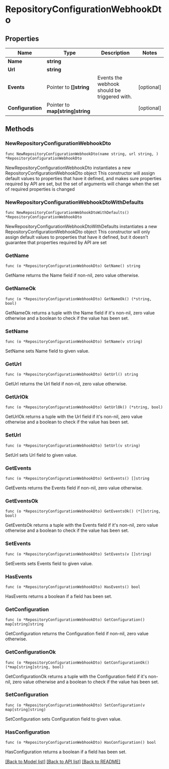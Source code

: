 # RepositoryConfigurationWebhookDto

## Properties

Name | Type | Description | Notes
------------ | ------------- | ------------- | -------------
**Name** | **string** |  | 
**Url** | **string** |  | 
**Events** | Pointer to **[]string** | Events the webhook should be triggered with. | [optional] 
**Configuration** | Pointer to **map[string]string** |  | [optional] 

## Methods

### NewRepositoryConfigurationWebhookDto

`func NewRepositoryConfigurationWebhookDto(name string, url string, ) *RepositoryConfigurationWebhookDto`

NewRepositoryConfigurationWebhookDto instantiates a new RepositoryConfigurationWebhookDto object
This constructor will assign default values to properties that have it defined,
and makes sure properties required by API are set, but the set of arguments
will change when the set of required properties is changed

### NewRepositoryConfigurationWebhookDtoWithDefaults

`func NewRepositoryConfigurationWebhookDtoWithDefaults() *RepositoryConfigurationWebhookDto`

NewRepositoryConfigurationWebhookDtoWithDefaults instantiates a new RepositoryConfigurationWebhookDto object
This constructor will only assign default values to properties that have it defined,
but it doesn't guarantee that properties required by API are set

### GetName

`func (o *RepositoryConfigurationWebhookDto) GetName() string`

GetName returns the Name field if non-nil, zero value otherwise.

### GetNameOk

`func (o *RepositoryConfigurationWebhookDto) GetNameOk() (*string, bool)`

GetNameOk returns a tuple with the Name field if it's non-nil, zero value otherwise
and a boolean to check if the value has been set.

### SetName

`func (o *RepositoryConfigurationWebhookDto) SetName(v string)`

SetName sets Name field to given value.


### GetUrl

`func (o *RepositoryConfigurationWebhookDto) GetUrl() string`

GetUrl returns the Url field if non-nil, zero value otherwise.

### GetUrlOk

`func (o *RepositoryConfigurationWebhookDto) GetUrlOk() (*string, bool)`

GetUrlOk returns a tuple with the Url field if it's non-nil, zero value otherwise
and a boolean to check if the value has been set.

### SetUrl

`func (o *RepositoryConfigurationWebhookDto) SetUrl(v string)`

SetUrl sets Url field to given value.


### GetEvents

`func (o *RepositoryConfigurationWebhookDto) GetEvents() []string`

GetEvents returns the Events field if non-nil, zero value otherwise.

### GetEventsOk

`func (o *RepositoryConfigurationWebhookDto) GetEventsOk() (*[]string, bool)`

GetEventsOk returns a tuple with the Events field if it's non-nil, zero value otherwise
and a boolean to check if the value has been set.

### SetEvents

`func (o *RepositoryConfigurationWebhookDto) SetEvents(v []string)`

SetEvents sets Events field to given value.

### HasEvents

`func (o *RepositoryConfigurationWebhookDto) HasEvents() bool`

HasEvents returns a boolean if a field has been set.

### GetConfiguration

`func (o *RepositoryConfigurationWebhookDto) GetConfiguration() map[string]string`

GetConfiguration returns the Configuration field if non-nil, zero value otherwise.

### GetConfigurationOk

`func (o *RepositoryConfigurationWebhookDto) GetConfigurationOk() (*map[string]string, bool)`

GetConfigurationOk returns a tuple with the Configuration field if it's non-nil, zero value otherwise
and a boolean to check if the value has been set.

### SetConfiguration

`func (o *RepositoryConfigurationWebhookDto) SetConfiguration(v map[string]string)`

SetConfiguration sets Configuration field to given value.

### HasConfiguration

`func (o *RepositoryConfigurationWebhookDto) HasConfiguration() bool`

HasConfiguration returns a boolean if a field has been set.


[[Back to Model list]](../README.md#documentation-for-models) [[Back to API list]](../README.md#documentation-for-api-endpoints) [[Back to README]](../README.md)


